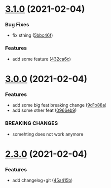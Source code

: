# [3.1.0](https://github.com/orioro/template-js-lib-test/compare/v3.0.0...v3.1.0) (2021-02-04)


### Bug Fixes

* fix sthing ([5bbc46f](https://github.com/orioro/template-js-lib-test/commit/5bbc46f3c892ac3fc08f69af580ef5c791ebc406))


### Features

* add some feature ([432ca6c](https://github.com/orioro/template-js-lib-test/commit/432ca6c5f446c6d7efb8ccc6f885a2e7cf4f9200))

# [3.0.0](https://github.com/orioro/template-js-lib-test/compare/v2.3.0...v3.0.0) (2021-02-04)


### Features

* add some big feat breaking change ([9d1b88a](https://github.com/orioro/template-js-lib-test/commit/9d1b88a20763cbff937d3a6cfe8c5b5e9b8e3d14))
* add some other feat ([0966eb9](https://github.com/orioro/template-js-lib-test/commit/0966eb9b1bfffd5fd22aa255cddcd5eb37dcfdd7))


### BREAKING CHANGES

* somehting does not work anymore

# [2.3.0](https://github.com/orioro/template-js-lib-test/compare/v2.2.0...v2.3.0) (2021-02-04)


### Features

* add changelog+git ([45a415b](https://github.com/orioro/template-js-lib-test/commit/45a415b5a74eb80bd5bb54c294a8646d204398c1))
